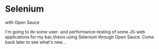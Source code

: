 # Selenium
with Open Sauce

I'm going to do some user- and performance-testing of some JS-web applications
for my bac.thesis using Selenium through Open Sauce.
Come back later to see what's new...
